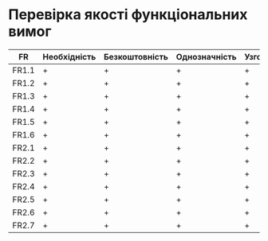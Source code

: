 # Перевірка якості функціональних вимог
| FR    | Необхідність | Безкоштовність | Однозначність | Узгодженість | Завершеність | Атомарність | Здійсненність | Відстежуваність | Перевіряємість |
|-------|--------------|----------------|---------------|--------------|-------------|-------------|--------------|-----------------|----------------|
| FR1.1 |      +       |       +        |       +       |      +       |      +      |      +      |      +       |       +         |      +          |
| FR1.2 |      +       |       +        |       +       |      +       |      +      |      +      |      +       |       +         |      +            |
| FR1.3 |      +       |       +        |       +       |      +       |      +      |      +      |      +       |       +         |      +           |
| FR1.4 |      +       |       +        |       +       |      +       |      +      |      +      |      +       |       +         |      +          |
| FR1.5 |      +       |       +        |       +       |      +       |      +      |      +      |      +       |       +         |       +         |
| FR1.6 |      +       |       +        |       +       |      +       |      +      |      +      |      +       |       +         |       +         |
| FR2.1 |      +       |       +        |       +       |      +       |      +      |      +      |      +       |       +         |         +       |
| FR2.2 |      +       |       +        |       +       |      +       |      +      |      +      |      +       |       +         |       +         |
| FR2.3 |      +       |       +        |       +       |      +       |      +      |      +      |      +       |       +         |       +         |
| FR2.4 |      +       |       +        |       +       |      +       |      +      |      +      |      +       |       +         |      +          |
| FR2.5 |      +       |       +        |       +       |      +       |      +      |      +      |      +       |       +         |       +         |
| FR2.6 |      +       |       +        |       +       |      +       |      +      |      +      |      +       |       +         |      +          |
| FR2.7 |      +       |       +        |       +       |      +       |      +      |      +      |      +       |       +         |       +         |


